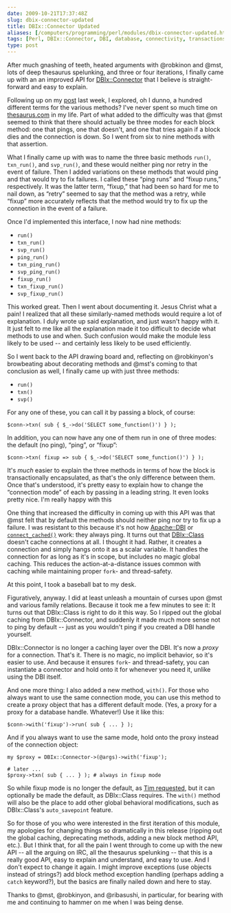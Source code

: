 ```yaml
--- 
date: 2009-10-21T17:37:48Z
slug: dbix-connector-updated
title: DBIx::Connector Updated
aliases: [/computers/programming/perl/modules/dbix-connector-updated.html]
tags: [Perl, DBIx::Connector, DBI, database, connectivity, transactions]
type: post
---
```


After much gnashing of teeth, heated arguments with @robkinon and @mst, lots of
deep thesaurus spelunking, and three or four iterations, I finally came up with
an an improved API for [DBIx::Connector] that I believe is straight-forward and
easy to explain.

Following up on my [post] last week, I explored, oh I dunno, a hundred different
terms for the various methods? I've never spent so much time on [thesaurus.com]
in my life. Part of what added to the difficulty was that @mst seemed to think
that there should actually be three modes for each block method: one that pings,
one that doesn't, and one that tries again if a block dies and the connection is
down. So I went from six to nine methods with that assertion.

What I finally came up with was to name the three basic methods `run()`,
`txn_run()`, and `svp_run()`, and these would neither ping nor retry in the
event of failure. Then I added variations on these methods that would ping and
that would try to fix failures. I called these “ping runs” and “fixup runs,”
respectively. It was the latter term, “fixup,” that had been so hard for me to
nail down, as “retry” seemed to say that the method was a retry, while “fixup”
more accurately reflects that the method would try to fix up the connection in
the event of a failure.

Once I'd implemented this interface, I now had nine methods:

-   `run()`
-   `txn_run()`
-   `svp_run()`
-   `ping_run()`
-   `txn_ping_run()`
-   `svp_ping_run()`
-   `fixup_run()`
-   `txn_fixup_run()`
-   `svp_fixup_run()`

This worked great. Then I went about documenting it. Jesus Christ what a pain! I
realized that all these similarly-named methods would require a lot of
explanation. I duly wrote up said explanation, and just wasn't happy with it. It
just felt to me like all the explanation made it too difficult to decide what
methods to use and when. Such confusion would make the module less likely to be
used -- and certainly less likely to be used efficiently.

So I went back to the API drawing board and, reflecting on @robkinyon's
browbeating about decorating methods and @mst's coming to that conclusion as
well, I finally came up with just three methods:

-   `run()`
-   `txn()`
-   `svp()`

For any one of these, you can call it by passing a block, of course:

    $conn->txn( sub { $_->do('SELECT some_function()') } );

In addition, you can now have any one of them run in one of three modes: the
default (no ping), “ping”, or “fixup”:

    $conn->txn( fixup => sub { $_->do('SELECT some_function()') } );

It's *much* easier to explain the three methods in terms of how the block is
transactionally encapsulated, as that's the only difference between them. Once
that's understood, it's pretty easy to explain how to change the “connection
mode” of each by passing in a leading string. It even looks pretty nice. I'm
really happy with this

One thing that increased the difficulty in coming up with this API was that @mst
felt that by default the methods should neither ping nor try to fix up a
failure. I was resistant to this because it's not how [Apache::DBI] or
[`connect_cached()`] work: they always ping. It turns out that [DBIx::Class]
doesn't cache connections at all. I thought it had. Rather, it creates a
connection and simply hangs onto it as a scalar variable. It handles the
connection for as long as it's in scope, but includes no magic global caching.
This reduces the action-at-a-distance issues common with caching while
maintaining proper `fork`- and thread-safety.

At this point, I took a baseball bat to my desk.

Figuratively, anyway. I did at least unleash a mountain of curses upon @mst and
various family relations. Because it took me a few minutes to see it: It turns
out that DBIx::Class is right to do it this way. So I ripped out the global
caching from DBIx::Connector, and suddenly it made much more sense not to ping
by default -- just as you wouldn't ping if you created a DBI handle yourself.

DBIx::Connector is no longer a caching layer over the DBI. It's now a *proxy*
for a connection. That's it. There is no magic, no implicit behavior, so it's
easier to use. And because it ensures `fork`- and thread-safety, you can
instantiate a connector and hold onto it for whenever you need it, unlike using
the DBI itself.

And one more thing: I also added a new method, `with()`. For those who always
want to use the same connection mode, you can use this method to create a proxy
object that has a different default mode. (Yes, a proxy for a proxy for a
database handle. Whatever!) Use it like this:

    $conn->with('fixup')->run( sub { ... } );

And if you always want to use the same mode, hold onto the proxy instead of the
connection object:

    my $proxy = DBIx::Connector->(@args)->with('fixup');

    # later ...
    $proxy->txn( sub { ... } ); # always in fixup mode

So while fixup mode is no longer the default, as [Tim requested], but it can
optionally be made the default, as DBIx::Class requires. The `with()` method
will also be the place to add other global behavioral modifications, such as
DBIx::Class's `auto_savepoint` feature.

So for those of you who were interested in the first iteration of this module,
my apologies for changing things so dramatically in this release (ripping out
the global caching, deprecating methods, adding a new block method API, etc.).
But I think that, for all the pain I went through to come up with the new API --
all the arguing on IRC, all the thesaurus spelunking -- that this is a really
good API, easy to explain and understand, and easy to use. And I don't expect to
change it again. I might improve exceptions (use objects instead of strings?)
add block method exception handling (perhaps adding a `catch` keyword?), but the
basics are finally nailed down and here to stay.

Thanks to @mst, @robkinyon, and @ribasushi, in particular, for bearing with me
and continuing to hammer on me when I was being dense.

  [DBIx::Connector]: http://search.cpan.org/perldoc?DBIx::Connector
    "DBIx::Connector on CPAN"
  [post]: /computers/programming/perl/modules/dbix-connector-methods.html
    "Suggest Method Names for DBIx::Connector"
  [thesaurus.com]: http://www.thesaurus.com/
  [Apache::DBI]: http://search.cpan.org/perldoc?Apache::DBI
    "Apache::DBI on CPAN"
  [`connect_cached()`]: http://search.cpan.org/perldoc?DBI#connect_cached
    "DBI on CPAN"
  [DBIx::Class]: http://search.cpan.org/perldoc?DBIx::Class
    "DBIx::Class on CPAN"
  [Tim requested]: https://rt.cpan.org/Ticket/Display.html?id=47005
    "RT #47005: txn_do should provide a way to disable retry"
